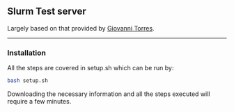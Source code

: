 ## Slurm Test server

Largely based on that provided by [Giovanni Torres](https://github.com/giovtorres/docker-centos7-slurm).

---------------


### Installation

All the steps are covered in setup.sh which can be run by:

```bash
bash setup.sh
```  

Downloading the necessary information and all the steps executed will require a few minutes.
